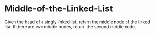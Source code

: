 # Middle-of-the-Linked-List
Given the head of a singly linked list, return the middle node of the linked list.  If there are two middle nodes, return the second middle node.
